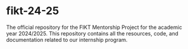 # fikt-24-25
The official repository for the FIKT Mentorship Project for the academic year 2024/2025. This repository contains all the resources, code, and documentation related to our internship program.
